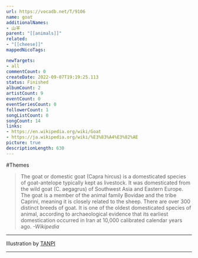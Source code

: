 ```yaml
---
url: https://vocadb.net/T/9106
name: goat
additionalNames: 
- 山羊
parent: "[[animals]]"
related:
- "[[cheese]]"
mappedNicoTags:

newTargets:
- all
commentCount: 0
createDate: 2022-09-07T19:19:25.113
status: Finished
albumCount: 2
artistCount: 9
eventCount: 0
eventSeriesCount: 0
followerCount: 1
songListCount: 0
songCount: 14
links: 
- https://en.wikipedia.org/wiki/Goat
- https://ja.wikipedia.org/wiki/%E3%83%A4%E3%82%AE
picture: true
descriptionLength: 630
---
```


#Themes

>The goat or domestic goat (Capra hircus) is a domesticated species of goat-antelope typically kept as livestock.
It was domesticated from the wild goat (C. aegagrus) of Southwest Asia and Eastern Europe.
The goat is a member of the animal family Bovidae and the tribe Caprini, meaning it is closely related to the sheep.
There are over 300 distinct breeds of goat.
It is one of the oldest domesticated species of animal, according to archaeological evidence that its earliest domestication occurred in Iran at 10,000 calibrated calendar years ago.
*-Wikipedia*

___

Illustration by [TANPI](https://www.pixiv.net/en/users/360937)

---

